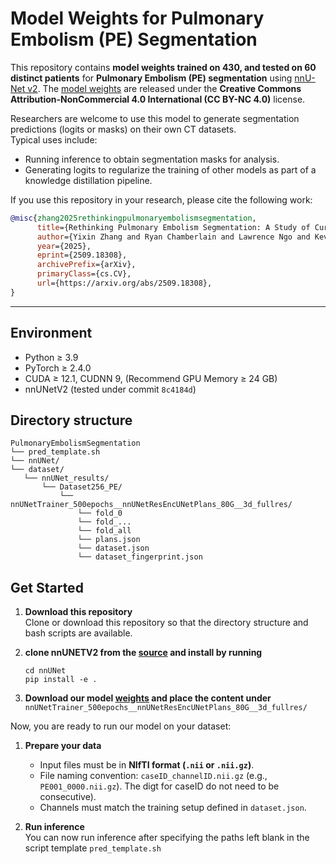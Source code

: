 # Model Weights for Pulmonary Embolism (PE) Segmentation

This repository contains **model weights trained on 430, and tested on 60 distinct patients** for **Pulmonary Embolism (PE) segmentation** using [nnU-Net v2](https://github.com/MIC-DKFZ/nnUNet). The [model weights](https://drive.google.com/drive/folders/1wvX-rz_VW2kHsvjlx7IPj00ENwo8Sv56) are released under the **Creative Commons Attribution-NonCommercial 4.0 International (CC BY-NC 4.0)** license. 

Researchers are welcome to use this model to generate segmentation predictions (logits or masks) on their own CT datasets.  
Typical uses include:
- Running inference to obtain segmentation masks for analysis.
- Generating logits to regularize the training of other models as part of a knowledge distillation pipeline.

If you use this repository in your research, please cite the following work:
```bibtex
@misc{zhang2025rethinkingpulmonaryembolismsegmentation,
      title={Rethinking Pulmonary Embolism Segmentation: A Study of Current Approaches and Challenges with an Open Weight Model}, 
      author={Yixin Zhang and Ryan Chamberlain and Lawrence Ngo and Kevin Kramer and Maciej A. Mazurowski},
      year={2025},
      eprint={2509.18308},
      archivePrefix={arXiv},
      primaryClass={cs.CV},
      url={https://arxiv.org/abs/2509.18308}, 
}
```
---

## Environment

- Python $\geq$ 3.9  
- PyTorch $\geq$ 2.4.0
- CUDA $\geq$ 12.1, CUDNN 9, (Recommend GPU Memory $\geq$ 24 GB)
- nnUNetV2 (tested under commit `8c4184d`)
  
## Directory structure
```text
PulmonaryEmbolismSegmentation
└── pred_template.sh
└── nnUNet/
└── dataset/
   └── nnUNet_results/
       └── Dataset256_PE/
           └── nnUNetTrainer_500epochs__nnUNetResEncUNetPlans_80G__3d_fullres/
               └── fold_0
               └── fold_...
               └── fold_all
               └── plans.json
               └── dataset.json
               └── dataset_fingerprint.json

 ```            
## Get Started

1. **Download this repository**  
   Clone or download this repository so that the directory structure and bash scripts are available.
2. **clone nnUNETV2 from the [source](https://github.com/MIC-DKFZ/nnUNet) and install by running**    
   
   ```code
   cd nnUNet
   pip install -e .
   ```
3. **Download our model [weights](https://drive.google.com/drive/folders/1wvX-rz_VW2kHsvjlx7IPj00ENwo8Sv56) and place the content under** `nnUNetTrainer_500epochs__nnUNetResEncUNetPlans_80G__3d_fullres/`

Now, you are ready to run our model on your dataset:

1. **Prepare your data**  
   - Input files must be in **NIfTI format (`.nii` or `.nii.gz`)**.  
   - File naming convention: `caseID_channelID.nii.gz` (e.g., `PE001_0000.nii.gz`). The digt for caseID do not need to be consecutive).  
   - Channels must match the training setup defined in `dataset.json`.  

2. **Run inference**  
   You can now run inference after specifying the paths left blank in the script template `pred_template.sh`
   
